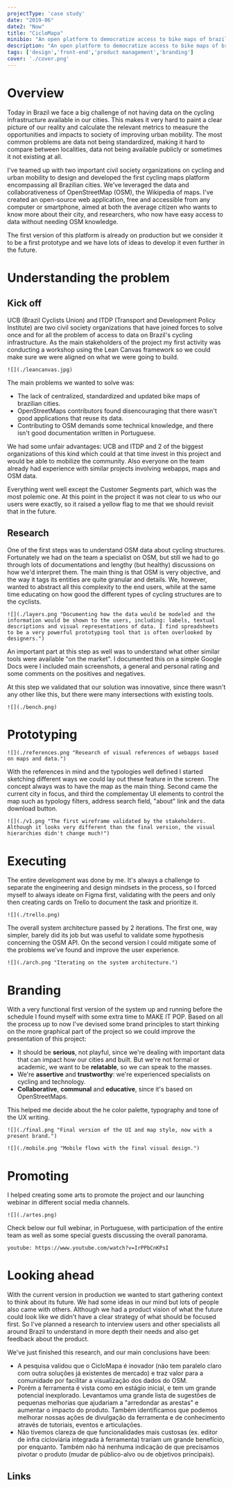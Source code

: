```yaml
---
projectType: 'case study'
date: "2019-06"
date2: "Now"
title: "CicloMapa"
minibio: "An open platform to democratize access to bike maps of brazilian cities."
description: "An open platform to democratize access to bike maps of brazilian cities, combining the collaborative power of OpenStreetMaps with web technologies and easy-to-use design."
tags: ['design','front-end','product management','branding']
cover: './cover.png'
---
```



# Overview

Today in Brazil we face a big challenge of not having data on the cycling infrastructure available in our cities. This makes it very hard to paint a clear picture of our reality and calculate the relevant metrics to measure the opportunities and impacts to society of improving urban mobility. The most common problems are data not being standardized, making it hard to compare between localities, data not being available publicly or sometimes it not existing at all.

I've teamed up with two important civil society organizations on cycling and urban mobility to design and developed the first cycling maps platform encompassing all Brazilian cities. We've leveraged the data and collaborativeness of OpenStreetMap (OSM), the Wikipedia of maps. I've created an open-source web application, free and accessible from any computer or smartphone, aimed at both the average citizen who wants to know more about their city, and researchers, who now have easy access to data without needing OSM knowledge.

The first version of this platform is already on production but we consider it to be a first prototype and we have lots of ideas to develop it even further in the future.


# Understanding the problem

## Kick off

UCB (Brazil Cyclists Union) and ITDP (Transport and Development Policy Institute) are two civil society organizations that have joined forces to solve once and for all the problem of access to data on Brazil's cycling infrastructure. As the main stakeholders of the project my first activity was conducting a workshop using the Lean Canvas framework so we could make sure we were aligned on what we were going to build.


```grid|1
![](./leancanvas.jpg)
```

The main problems we wanted to solve was: 

* The lack of centralized, standardized and updated bike maps of brazilian cities.
* OpenStreetMaps contributors found disencouraging that there wasn't good applications that reuse its data.
* Contributing to OSM demands some technical knowledge, and there isn't good documentation written in Portuguese.


We had some unfair advantages: UCB and ITDP and 2 of the biggest organizations of this kind which could at that time invest in this project and would be able to mobilize the community. Also everyone on the team already had experience with similar projects involving webapps, maps and OSM data.

Everything went well except the Customer Segments part, which was the most polemic one. At this point in the project it was not clear to us who our users were exactly, so it raised a yellow flag to me that we should revisit that in the future.


## Research

One of the first steps was to understand OSM data about cycling structures. Fortunately we had on the team a specialist on OSM, but still we had to go through lots of documentations and lengthy (but healthy) discussions on how we'd interpret them. The main thing is that OSM is very objective, and the way it tags its entities are quite granular and details. We, however, wanted to abstract all this complexity to the end users, while at the same time educating on how good the different types of cycling structures are to the cyclists.

```grid|1
![](./layers.png "Documenting how the data would be modeled and the information would be shown to the users, including: labels, textual descriptions and visual representations of data. I find spreadsheets to be a very powerful prototyping tool that is often overlooked by designers.")
```

An important part at this step as well was to understand what other similar tools were available "on the market". I documented this on a simple Google Docs were I included main screenshots, a general and personal rating and some comments on the positives and negatives.

At this step we validated that our solution was innovative, since there wasn't any other like this, but there were many intersections with existing tools.

```grid|1
![](./bench.png)
```

# Prototyping

```grid|1
![](./references.png "Research of visual references of webapps based on maps and data.")
```

With the references in mind and the typologies well defined I started sketching different ways we could lay out these feature in the screen. The concept always was to have the map as the main thing. Second came the current city in focus, and third the complementay UI elements to control the map such as typology filters, address search field, "about" link and the data download button.

```grid|1
![](./v1.png "The first wireframe validated by the stakeholders. Although it looks very different than the final version, the visual hierarchies didn't change much!")
```


# Executing

The entire development was done by me. It's always a challenge to separate the engineering and design mindsets in the process, so I forced myself to always ideate on Figma first, validating with the peers and only then creating cards on Trello to document the task and prioritize it.

```grid|1
![](./trello.png) 
```

The overall system architecture passed by 2 iterations. The first one, way simpler, barely did its job but was useful to validate some hypothesis concerning the OSM API. On the second version I could mitigate some of the problems we've found and improve the user experience.

```grid|1
![](./arch.png "Iterating on the system architecture.")
```


# Branding

With a very functional first version of the system up and running before the schedule I found myself with some extra time to MAKE IT POP. Based on all the process up to now I've devised some brand principles to start thinking on the more graphical part of the project so we could improve the presentation of this project:

* It should be **serious**, not playful, since we're dealing with important data that can impact how our cities and built. But we're not formal or academic, we want to be **relatable**, so we can speak to the masses.
* We're **assertive** and **trustworthy**: we're experienced specialists on cycling and technology.
* **Collaborative**, **communal** and **educative**, since it's based on OpenStreetMaps.

This helped me decide about the he color palette, typography and tone of the UX writing.



```grid|1
![](./final.png "Final version of the UI and map style, now with a present brand.")
```

```grid|1
![](./mobile.png "Mobile flows with the final visual design.")
```


# Promoting

I helped creating some arts to promote the project and our launching webinar in different social media channels.

```grid|1
![](./artes.png)  
```

Check below our full webinar, in Portuguese, with participation of the entire team as well as some special guests discussing the overall panorama.

`youtube: https://www.youtube.com/watch?v=IrPPbCnKPsI` 


# Looking ahead

With the current version in production we wanted to start gathering context to think about its future. We had some ideas in our mind but lots of people also came with others. Although we had a product vision of what the future could look like we didn't have a clear strategy of what should be focused first. So I've planned a research to interview users and other specialists all around Brazil to understand in more depth their needs and also get feedback about the product.

We've just finished this research, and our main conclusions have been:
* A pesquisa validou que o CicloMapa é inovador (não tem paralelo claro com outra soluções já existentes de mercado) e traz valor para a comunidade por facilitar a visualização dos dados do OSM. 
* Porém a ferramenta é vista como em estágio inicial, e tem um grande potencial inexplorado.
Levantamos uma grande lista de sugestões de pequenas melhorias que ajudariam a "arredondar as arestas" e aumentar o impacto do produto. Também identificamos que podemos melhorar nossas ações de divulgação da ferramenta e de conhecimento através de tutoriais, eventos e articulações.
* Não tivemos clareza de que funcionalidades mais custosas (ex. editor de infra cicloviária integrada à ferramenta) trariam um grande benefício, por enquanto. Também não há nenhuma indicação de que precisamos pivotar o produto (mudar de público-alvo ou de objetivos principais).



## Links

<links-list
    items='[
        {
            "label": "Website",
            "url": "https://ciclomapa.org.br/"
        },
        {
            "label": "Github",
            "url": "https://github.com/cmdalbem/ciclomapa"
        },
        {
            "label": "Launch Webinar video",
            "url": "https://www.youtube.com/watch?v=IrPPbCnKPsI"
        }
    ]'>
</links-list> 
